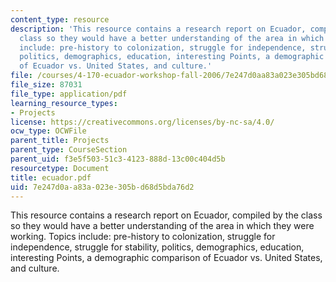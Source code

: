 ```yaml
---
content_type: resource
description: 'This resource contains a research report on Ecuador, compiled by the
  class so they would have a better understanding of the area in which they were working.  Topics
  include: pre-history to colonization, struggle for independence, struggle for stability,
  politics, demographics, education, interesting Points, a demographic comparison
  of Ecuador vs. United States, and culture.'
file: /courses/4-170-ecuador-workshop-fall-2006/7e247d0aa83a023e305bd68d5bda76d2_ecuador.pdf
file_size: 87031
file_type: application/pdf
learning_resource_types:
- Projects
license: https://creativecommons.org/licenses/by-nc-sa/4.0/
ocw_type: OCWFile
parent_title: Projects
parent_type: CourseSection
parent_uid: f3e5f503-51c3-4123-888d-13c00c404d5b
resourcetype: Document
title: ecuador.pdf
uid: 7e247d0a-a83a-023e-305b-d68d5bda76d2
---
```

This resource contains a research report on Ecuador, compiled by the class so they would have a better understanding of the area in which they were working.  Topics include: pre-history to colonization, struggle for independence, struggle for stability, politics, demographics, education, interesting Points, a demographic comparison of Ecuador vs. United States, and culture.